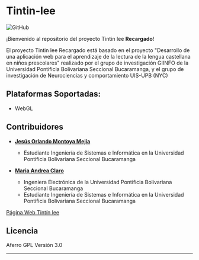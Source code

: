 # **Tintin-lee** 

![GitHub](https://img.shields.io/github/license/MGsus/Tintin-lee.svg?color=goood&style=flat-square)


¡Bienvenido al repositorio del proyecto Tintin lee **Recargado**!

El proyecto Tintin lee Recargado está basado en el proyecto "Desarrollo de una aplicación web para el aprendizaje de la lectura de la lengua castellana en niños prescolares" realizado por el grupo de investigación GIINFO de la Universidad Pontificia Bolivariana Seccional Bucaramanga, y el grupo de investigación de Neurociencias y comportamiento UIS-UPB (NYC)

## Plataformas Soportadas:
- WebGL


## Contribuidores

* [**Jesús Orlando Montoya Mejía**](https://github.com/MGsus)
    * Estudiante Ingeniería de Sistemas e Informática en la Universidad Pontificia Bolivariana Seccional Bucaramanga
    

* [**Maria Andrea Claro**](https://github.com/dreclaro)
    * Ingeniera Electrónica de la Universidad Pontificia Bolivariana Seccional Bucaramanga
    * Estudiante Ingeniería de Sistemas e Informática en la Universidad Pontificia Bolivariana Seccional Bucaramanga


[Página Web Tintín lee](https://mgsus.github.io/Tintin-lee/)

## Licencia

Aferro GPL Versión 3.0

----------
